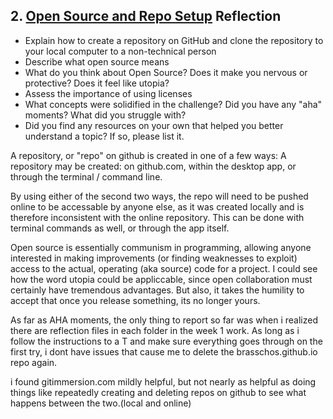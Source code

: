 ## 2. [Open Source and Repo Setup](2_set_up_repo/readme.md) Reflection

* Explain how to create a repository on GitHub and clone the repository to your local computer to a non-technical person
* Describe what open source means
* What do you think about Open Source? Does it make you nervous or protective? Does it feel like utopia?
* Assess the importance of using licenses
* What concepts were solidified in the challenge? Did you have any "aha" moments? What did you struggle with?
* Did you find any resources on your own that helped you better understand a topic? If so, please list it.

<!-- Add your reflection here. Remove the comment markers -->
A repository, or "repo" on github is created in one of a few ways:
A repository may be created:
on github.com,
within the desktop app,
or through the terminal / command line.

By using either of the second two ways, the repo will need to be pushed online to be accessable by anyone else, as it was created locally and is therefore inconsistent with the online repository. This can be done with terminal commands as well, or through the app itself.


 Open source is essentially communism in programming, allowing anyone interested in making improvements (or finding weaknesses to exploit) access to the actual, operating (aka source) code for a project. I could see how the word utopia could be appliccable, since open collaboration must certainly have tremendous advantages. But also, it takes the humility to accept that once you release something, its no longer yours.

As far as AHA moments, the only thing to report so far was when i realized there are reflection files in each folder in the week 1 work. As long as i follow the instructions to a T and make sure everything goes through on the first try, i dont have issues that cause me to delete the brasschos.github.io repo again.

i found gitimmersion.com mildly helpful, but not nearly as helpful as doing things like repeatedly creating and deleting repos on github to see what happens between the two.(local and online)
